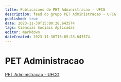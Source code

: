```yaml
---
title: Publicacoes de PET Administracao - UFCG 
description: feed do grupo PET Administracao - UFCG
published: true
date: 2023-11-30T15:09:28.643574
tags: Ciencias Sociais Aplicadas
editor: markdown
dateCreated: 2023-11-30T15:09:28.643574
---
```


# PET Administracao
[PET Administracao - UFCG](/grupo/110PETAdministracaoUFCG.md)